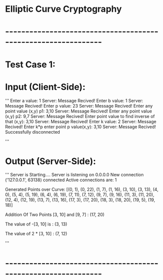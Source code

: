 # Elliptic Curve Cryptography

# --------------------------------------------------------------

# Test Case 1:

# Input (Client-Side):

'''
Enter a value: 1
Server: Message Recived!
Enter b value: 1
Server: Message Recived!
Enter p value: 23
Server: Message Recived!
Enter any point value (x,y) p1: 3,10
Server: Message Recived!
Enter any point value (x,y) p2: 9,7
Server: Message Recived!
Enter point value to find inverse of that (x,y): 3,10
Server: Message Recived!
Enter k value: 2
Server: Message Recived!
Enter k\*p enter point p value(x,y): 3,10
Server: Message Recived!
Successfully disconnected

'''

# Output (Server-Side):

'''
Server is Starting....
Server is listening on 0.0.0.0
New connection ('127.0.0.1', 63138) connected
Active connections are: 1

Generated Points over Curve:
[(0, 1), (0, 22), (1, 7), (1, 16), (3, 10), (3, 13), (4, 0), (5, 4), (5, 19), (6, 4), (6, 19), (7, 11), (7, 12), (9, 7), (9, 16), (11, 3), (11, 20), (12, 4), (12, 19), (13, 7), (13, 16), (17, 3), (17, 20), (18, 3), (18, 20), (19, 5), (19, 18)]

Addition Of Two Points [3, 10] and [9, 7] : (17, 20)

The value of -[3, 10] is : (3, 13)

The value of 2 \* [3, 10] : (7, 12)

'''

# --------------------------------------------------------------
